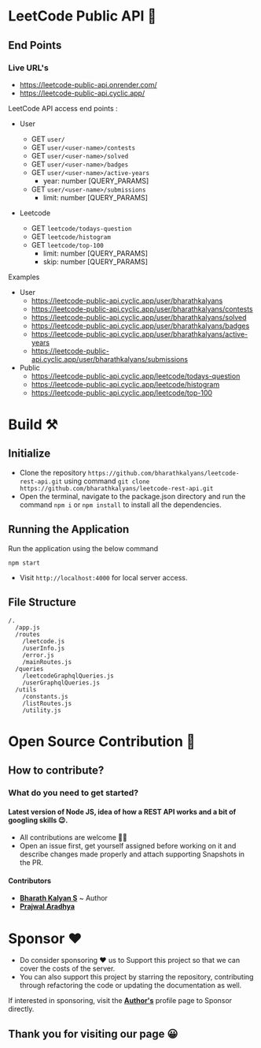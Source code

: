 # LeetCode Public API 🚀

## End Points

### Live URL's

- https://leetcode-public-api.onrender.com/
- https://leetcode-public-api.cyclic.app/

LeetCode API access end points :

- User

  - GET `user/`
  - GET `user/<user-name>/contests`
  - GET `user/<user-name>/solved`
  - GET `user/<user-name>/badges`
  - GET `user/<user-name>/active-years`
    - year: number [QUERY_PARAMS]
  - GET `user/<user-name>/submissions`
    - limit: number [QUERY_PARAMS]

- Leetcode

  - GET `leetcode/todays-question`
  - GET `leetcode/histogram`
  - GET `leetcode/top-100`
    - limit: number [QUERY_PARAMS]
    - skip: number [QUERY_PARAMS]

Examples

- User
  - <a href="https://leetcode-public-api.cyclic.app/user/bharathkalyans">
    https://leetcode-public-api.cyclic.app/user/bharathkalyans
      </a>
  - <a href="https://leetcode-public-api.cyclic.app/user/bharathkalyans/contests">
    https://leetcode-public-api.cyclic.app/user/bharathkalyans/contests
      </a>
  - <a href="https://leetcode-public-api.cyclic.app/user/bharathkalyans/solved">
    https://leetcode-public-api.cyclic.app/user/bharathkalyans/solved
      </a>
  - <a href="https://leetcode-public-api.cyclic.app/user/bharathkalyans/badges">
    https://leetcode-public-api.cyclic.app/user/bharathkalyans/badges
      </a>
  - <a href="https://leetcode-public-api.cyclic.app/user/bharathkalyans/active-years">
    https://leetcode-public-api.cyclic.app/user/bharathkalyans/active-years
      </a>
  - <a href="https://leetcode-public-api.cyclic.app/user/bharathkalyans/top-100">
    https://leetcode-public-api.cyclic.app/user/bharathkalyans/submissions
      </a>
- Public
  - <a href="https://leetcode-public-api.cyclic.app/leetcode/todays-question">
    https://leetcode-public-api.cyclic.app/leetcode/todays-question
      </a>
  - <a href="https://leetcode-public-api.cyclic.app/leetcode/histogram">
    https://leetcode-public-api.cyclic.app/leetcode/histogram
      </a>
  - <a href="https://leetcode-public-api.cyclic.app/leetcode/todays-question">
    https://leetcode-public-api.cyclic.app/leetcode/top-100
      </a>

# Build ⚒️

## Initialize

- Clone the repository `https://github.com/bharathkalyans/leetcode-rest-api.git` using command `git clone https://github.com/bharathkalyans/leetcode-rest-api.git`
- Open the terminal, navigate to the package.json directory and run the command `npm i` or `npm install` to install all the dependencies.

## Running the Application

Run the application using the below command

```
npm start
```

- Visit `http://localhost:4000` for local server access.

## File Structure

```
/.
  /app.js
  /routes
    /leetcode.js
    /userInfo.js
    /error.js
    /mainRoutes.js
  /queries
    /leetcodeGraphqlQueries.js
    /userGraphqlQueries.js
  /utils
    /constants.js
    /listRoutes.js
    /utility.js

```

# Open Source Contribution 🎒

## How to contribute?

### What do you need to get started?

#### Latest version of Node JS, idea of how a REST API works and a bit of googling skills 😉.

- All contributions are welcome 🙌🏼
- Open an issue first, get yourself assigned before working on it and describe changes made properly and attach supporting Snapshots in the PR.

#### Contributors

- <a href="https://github.com/bharathkalyans">**Bharath Kalyan S**</a> ~ Author
- <a href="https://github.com/07prajwal2000">**Prajwal Aradhya**</a> <br>

# Sponsor ❤️

- Do consider sponsoring ❤️ us to Support this project so that we can cover the costs of the server.
- You can also support this project by starring the repository, contributing through refactoring the code or updating the documentation as well.

If interested in sponsoring, visit the <a href="https://github.com/bharathkalyans">**Author's**</a> profile page to Sponsor directly.
<br>

## Thank you for visiting our page 😀

